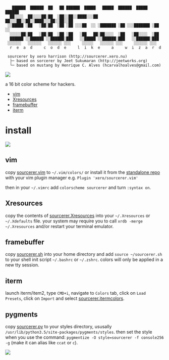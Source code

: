 ```
   ██████  ██████  ██   ██ ██████  █████   █████  ██████  █████  ██████
  ██░░░░  ██░░░░██░██  ░██░░██░░████░░░██ ██░░░██░░██░░████░░░██░░██░░██
 ░░█████ ░██   ░██░██  ░██ ░██ ░░░██  ░░ ░███████ ░██ ░░░███████ ░██ ░░
  ░░░░░██░██   ░██░██  ░██ ░██   ░██   ██░██░░░░  ░██   ░██░░░░  ░██   
  ██████ ░░██████ ░░██████░███   ░░█████ ░░██████░███   ░░██████░███   
 ░░░░░░   ░░░░░░   ░░░░░░ ░░░     ░░░░░   ░░░░░░ ░░░     ░░░░░░ ░░░   
  r  e  a  d     c  o  d  e     l  i  k  e     a     w  i  z  a  r  d 

 sourcerer by xero harrison (http://sourcerer.xero.nu)
  ├─ based on sorcerer by Jeet Sukumaran (http://jeetworks.org)
  └─ based on mustang by Henrique C. Alves (hcarvalhoalves@gmail.com)
```

![](https://raw.githubusercontent.com/xero/sourcerer/master/termcolors.png)

a 16 bit color scheme for hackers.
 - [vim](#vim)
 - [Xresources](#Xresources)
 - [framebuffer](#framebuffer)
 - [iterm](#iterm)

# install

![](https://raw.githubusercontent.com/xero/sourcerer/master/preview.png)

## vim

copy [sourcerer.vim](https://github.com/xero/sourcerer/blob/master/sourcerer.vim) to `~/.vim/colors/` or install it from the [standalone repo](https://github.com/xero/sourcerer.vim) with your vim plugin manager e.g. `Plugin 'xero/sourcerer.vim'`

then in your `~/.vimrc` add `colorscheme sourcerer` and turn `:syntax on`.

## Xresources

copy the contents of [sourcerer.Xresources](https://github.com/xero/sourcerer/blob/master/sourcerer.Xresources) into your `~/.Xresources` or `~/.Xdefaults` file. your system may require you to call `xrdb -merge ~/.Xresources` and/or restart your terminal emulator.

## framebuffer

copy [sourcerer.sh](https://github.com/xero/sourcerer/blob/master/sourcerer.sh) into your home directory and add `source ~/sourcerer.sh` to your shell init script `~/.bashrc` or `~/.zshrc`. colors will only be applied in a new tty session.

## iterm

launch iterm/item2, type `CMD+i`, navigate to `Colors` tab, click on `Load Presets`, click on `Import` and select [sourcerer.itermcolors](https://github.com/xero/sourcerer/blob/master/sourcerer.itermcolors).

## pygments 

copy [sourcerer.py](https://github.com/xero/sourcerer/blob/master/sourcerer.py) to your styles directory, ususally `/usr/lib/python3.5/site-packages/pygments/styles`. then set the style when you use the command: `pygmentize -O style=sourcerer -f console256 -g` (make it can alias like `ccat` or `c`).

![](https://raw.githubusercontent.com/xero/sourcerer/master/sourcerer_shell.gif)
